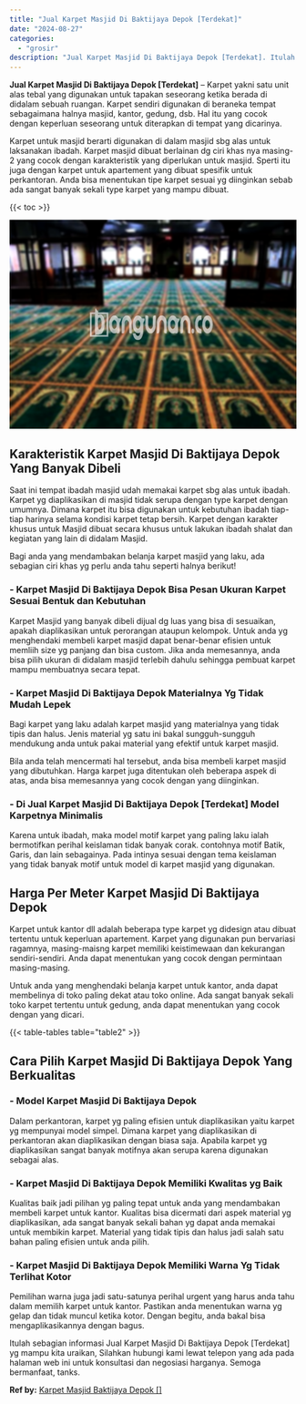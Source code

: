```yaml
---
title: "Jual Karpet Masjid Di Baktijaya Depok [Terdekat]"
date: "2024-08-27"
categories: 
  - "grosir"
description: "Jual Karpet Masjid Di Baktijaya Depok [Terdekat]. Itulah sebagian informasi Jual Karpet Masjid Di Baktijaya Depok [Terdekat] yg mampu kita uraikan, Silahka..."
---
```


**Jual Karpet Masjid Di Baktijaya Depok \[Terdekat\]** – Karpet yakni satu unit alas tebal yang digunakan untuk tapakan seseorang ketika berada di didalam sebuah ruangan. Karpet sendiri digunakan di beraneka tempat sebagaimana halnya masjid, kantor, gedung, dsb. Hal itu yang cocok dengan keperluan seseorang untuk diterapkan di tempat yang dicarinya.

Karpet untuk masjid berarti digunakan di dalam masjid sbg alas untuk laksanakan ibadah. Karpet masjid dibuat berlainan dg ciri khas nya masing-2 yang cocok dengan karakteristik yang diperlukan untuk masjid. Sperti itu juga dengan karpet untuk apartement yang dibuat spesifik untuk perkantoran. Anda bisa menentukan tipe karpet sesuai yg diinginkan sebab ada sangat banyak sekali type karpet yang mampu dibuat.

{{< toc >}}

![Jual Karpet Masjid Di Baktijaya Depok [Terdekat]](/images/grosir-karpet-murah-67.png)

## Karakteristik Karpet Masjid Di Baktijaya Depok Yang Banyak Dibeli

Saat ini tempat ibadah masjid udah memakai karpet sbg alas untuk ibadah. Karpet yg diaplikasikan di masjid tidak serupa dengan type karpet dengan umumnya. Dimana karpet itu bisa digunakan untuk kebutuhan ibadah tiap-tiap harinya selama kondisi karpet tetap bersih. Karpet dengan karakter khusus untuk Masjid dibuat secara khusus untuk lakukan ibadah shalat dan kegiatan yang lain di didalam Masjid.

Bagi anda yang mendambakan belanja karpet masjid yang laku, ada sebagian ciri khas yg perlu anda tahu seperti halnya berikut!

### \- Karpet Masjid Di Baktijaya Depok Bisa Pesan Ukuran Karpet Sesuai Bentuk dan Kebutuhan

Karpet Masjid yang banyak dibeli dijual dg luas yang bisa di sesuaikan, apakah diaplikasikan untuk perorangan ataupun kelompok. Untuk anda yg menghendaki membeli karpet masjid dapat benar-benar efisien untuk memliih size yg panjang dan bisa custom. Jika anda memesannya, anda bisa pilih ukuran di didalam masjid terlebih dahulu sehingga pembuat karpet mampu membuatnya secara tepat.

### \- Karpet Masjid Di Baktijaya Depok Materialnya Yg Tidak Mudah Lepek

Bagi karpet yang laku adalah karpet masjid yang materialnya yang tidak tipis dan halus. Jenis material yg satu ini bakal sungguh-sungguh mendukung anda untuk pakai material yang efektif untuk karpet masjid.

Bila anda telah mencermati hal tersebut, anda bisa membeli karpet masjid yang dibutuhkan. Harga karpet juga ditentukan oleh beberapa aspek di atas, anda bisa memesannya yang cocok dengan yang diinginkan.

### \- Di Jual Karpet Masjid Di Baktijaya Depok \[Terdekat\] Model Karpetnya Minimalis

Karena untuk ibadah, maka model motif karpet yang paling laku ialah bermotifkan perihal keislaman tidak banyak corak. contohnya motif Batik, Garis, dan lain sebagainya. Pada intinya sesuai dengan tema keislaman yang tidak banyak motif untuk model di karpet masjid yang digunakan.

## Harga Per Meter Karpet Masjid Di Baktijaya Depok

Karpet untuk kantor dll adalah beberapa type karpet yg didesign atau dibuat tertentu untuk keperluan apartement. Karpet yang digunakan pun bervariasi ragamnya, masing-maisng karpet memiliki keistimewaan dan kekurangan sendiri-sendiri. Anda dapat menentukan yang cocok dengan permintaan masing-masing.

Untuk anda yang menghendaki belanja karpet untuk kantor, anda dapat membelinya di toko paling dekat atau toko online. Ada sangat banyak sekali toko karpet tertentu untuk gedung, anda dapat menentukan yang cocok dengan yang dicari.

{{< table-tables table="table2" >}}

## Cara Pilih Karpet Masjid Di Baktijaya Depok Yang Berkualitas

### \- Model Karpet Masjid Di Baktijaya Depok

Dalam perkantoran, karpet yg paling efisien untuk diaplikasikan yaitu karpet yg mempunyai model simpel. Dimana karpet yang diaplikasikan di perkantoran akan diaplikasikan dengan biasa saja. Apabila karpet yg diaplikasikan sangat banyak motifnya akan serupa karena digunakan sebagai alas.

### \- Karpet Masjid Di Baktijaya Depok Memiliki Kwalitas yg Baik

Kualitas baik jadi pilihan yg paling tepat untuk anda yang mendambakan membeli karpet untuk kantor. Kualitas bisa dicermati dari aspek material yg diaplikasikan, ada sangat banyak sekali bahan yg dapat anda memakai untuk membikin karpet. Material yang tidak tipis dan halus jadi salah satu bahan paling efisien untuk anda pilih.

### \- Karpet Masjid Di Baktijaya Depok Memiliki Warna Yg Tidak Terlihat Kotor

Pemilihan warna juga jadi satu-satunya perihal urgent yang harus anda tahu dalam memilih karpet untuk kantor. Pastikan anda menentukan warna yg gelap dan tidak muncul ketika kotor. Dengan begitu, anda bakal bisa mengaplikasikannya dengan bagus.

Itulah sebagian informasi Jual Karpet Masjid Di Baktijaya Depok \[Terdekat\] yg mampu kita uraikan, Silahkan hubungi kami lewat telepon yang ada pada halaman web ini untuk konsultasi dan negosiasi harganya. Semoga bermanfaat, tanks.

**Ref by:**  [Karpet Masjid Baktijaya Depok []](https://id.wikipedia.org/wiki/Karpet)
